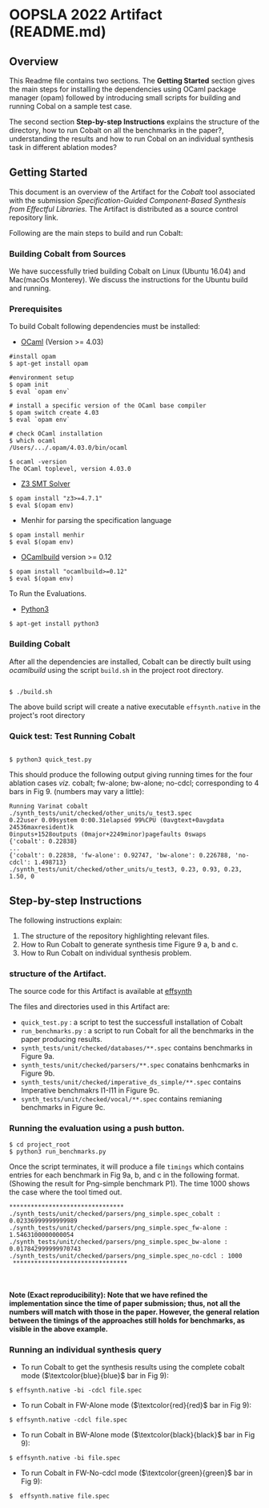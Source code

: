# OOPSLA 2022 Artifact (README.md)
## Overview
This Readme file contains two sections. The __Getting Started__ section gives the main steps for 
installing the dependencies using OCaml package manager (opam) followed by introducing small scripts for building and running Cobal on a sample test case.

The second section __Step-by-step Instructions__ explains the structure of the directory, how to run Cobalt on all the benchmarks in the paper?, understanding the results and how to run Cobal on an individual synthesis task in different ablation modes?

## Getting Started
This document is an overview of the Artifact for the *Cobalt* tool associated with the
submission *Specification-Guided Component-Based Synthesis from Effectful Libraries.*
The Artifact is distributed as a source control repository link.

Following are the main steps to build and run  Cobalt: 

### Building Cobalt from Sources
We have successfully tried building Cobalt on Linux (Ubuntu 16.04) and Mac(macOs Monterey). We discuss the instructions for the Ubuntu build and running.

 ### Prerequisites
To build Cobalt following dependencies must be installed:

*  [OCaml]() (Version >= 4.03)

```
#install opam
$ apt-get install opam

#environment setup
$ opam init
$ eval `opam env`

# install a specific version of the OCaml base compiler
$ opam switch create 4.03
$ eval `opam env`

# check OCaml installation
$ which ocaml
/Users/.../.opam/4.03.0/bin/ocaml

$ ocaml -version
The OCaml toplevel, version 4.03.0
```

*  [Z3 SMT Solver](https://github.com/Z3Prover/z3)
```
$ opam install "z3>=4.7.1"
$ eval $(opam env)
```

*  Menhir for parsing the specification language
```
$ opam install menhir
$ eval $(opam env)
```

*  [OCamlbuild](https://github.com/ocaml/ocamlbuild/) version >= 0.12
```
$ opam install "ocamlbuild>=0.12"
$ eval $(opam env)
```

To Run the Evaluations.

*  [Python3](https://www.python.org/download/releases/3.0/)
```
$ apt-get install python3
```

### Building Cobalt

After all the dependencies are installed, Cobalt can be directly built using *ocamlbuild* using the script `build.sh` in the project root directory.

```

$ ./build.sh

```

The above build script will create a native executable `effsynth.native` in the project's root directory

### Quick test: Test Running Cobalt


```

$ python3 quick_test.py

```
 
This should produce the following output giving running times for the four ablation cases 
*viz.* cobalt; fw-alone; bw-alone; no-cdcl; corresponding to 4 bars in Fig 9. (numbers may vary a little):
```
Running Varinat cobalt ./synth_tests/unit/checked/other_units/u_test3.spec
0.22user 0.09system 0:00.31elapsed 99%CPU (0avgtext+0avgdata 24536maxresident)k
0inputs+1528outputs (0major+2249minor)pagefaults 0swaps
{'cobalt': 0.22838}
...
{'cobalt': 0.22838, 'fw-alone': 0.92747, 'bw-alone': 0.226788, 'no-cdcl': 1.498713}
./synth_tests/unit/checked/other_units/u_test3, 0.23, 0.93, 0.23, 1.50, 0

```


## Step-by-step Instructions

The following instructions explain:
1. The structure of the repository highlighting relevant files.
2. How to Run Cobalt to generate synthesis time Figure 9 a, b and c.
3. How to Run Cobalt on individual synthesis problem.

### structure of the Artifact.
The source code for this Artifact is available at [effsynth](https://github.com/aegis-iisc/effsynth)

The files and directories used in this Artifact are:

-  `quick_test.py` : a script to test the successfull installation of Cobalt
-  `run_benchmarks.py` : a script to run Cobalt for all the benchmarks in the paper producing results.
-  `synth_tests/unit/checked/databases/**.spec` contains benchmarks in Figure 9a.
- `synth_tests/unit/checked/parsers/**.spec` conatains benhcmarks in Figure 9b.
-  `synth_tests/unit/checked/imperative_ds_simple/**.spec` contains Imperative benchmakrs I1-I11 in Figure 9c.
- `synth_tests/unit/checked/vocal/**.spec` contains remianing benchmarks in Figure 9c.

### Running the evaluation using a push button.
```
$ cd project_root
$ python3 run_benchmarks.py
```
Once the script terminates, it will produce a file `timings` which contains entries for each benchmark in Fig 9a, b, and c in the following format. (Showing the result for Png-simple benchmark P1).
The time 1000 shows the case where the tool timed out.
 
```
********************************
./synth_tests/unit/checked/parsers/png_simple.spec_cobalt : 0.02336999999999989
./synth_tests/unit/checked/parsers/png_simple.spec_fw-alone : 1.5463100000000054
./synth_tests/unit/checked/parsers/png_simple.spec_bw-alone : 0.017842999999970743
./synth_tests/unit/checked/parsers/png_simple.spec_no-cdcl : 1000
 ********************************

 
```
#### Note (Exact reproducibility): Note that we have refined the implementation since the time of paper submission; thus, not all the numbers will match with those in the paper. However, the general relation between the timings of the approaches still holds for benchmarks, as visible in the above example.


### Running an individual synthesis query
- To run Cobalt to get the synthesis results using the complete cobalt mode ($\textcolor{blue}{blue}$ bar in Fig 9):
```
$ effsynth.native -bi -cdcl file.spec
```
- To run Cobalt in FW-Alone mode ($\textcolor{red}{red}$ bar in Fig 9):
```
$ effsynth.native -cdcl file.spec
```
- To run Cobalt in BW-Alone mode ($\textcolor{black}{black}$ bar in Fig 9):
```
$ effsynth.native -bi file.spec
```
- To run Cobalt in FW-No-cdcl mode ($\textcolor{green}{green}$ bar in Fig 9):
```
$  effsynth.native file.spec
```
